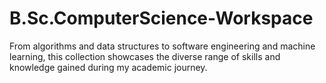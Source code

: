 # B.Sc.ComputerScience-Workspace
From algorithms and data structures to software engineering and machine learning, this collection showcases the diverse range of skills and knowledge gained during my academic journey. 
